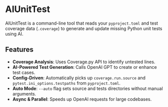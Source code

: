 # AIUnitTest

AIUnitTest is a command-line tool that reads your `pyproject.toml` and test coverage data (`.coverage`) to generate and update missing Python unit tests using AI.

## Features

- **Coverage Analysis**: Uses Coverage.py API to identify untested lines.
- **AI-Powered Test Generation**: Calls OpenAI GPT to create or enhance test cases.
- **Config-Driven**: Automatically picks up `coverage.run.source` and `pytest.ini_options.testpaths` from `pyproject.toml`.
- **Auto Mode**: `--auto` flag sets source and tests directories without manual arguments.
- **Async & Parallel**: Speeds up OpenAI requests for large codebases.
